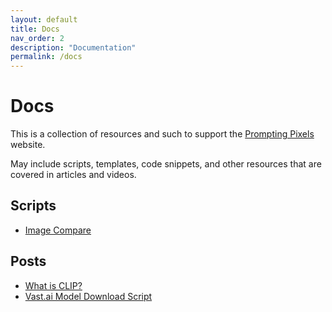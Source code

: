 ```yaml
---
layout: default
title: Docs
nav_order: 2
description: "Documentation"
permalink: /docs
---
```


# Docs

This is a collection of resources and such to support the [Prompting Pixels](https://promptingpixels.com) website.

May include scripts, templates, code snippets, and other resources that are covered in articles and videos.

## Scripts

- [Image Compare](./image-compare/image-compare.md)

## Posts

- [What is CLIP?](./posts/code_examples/what-is-clip.ipynb)
- [Vast.ai Model Download Script](./posts/vast-ai/default.sh)
